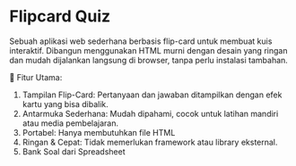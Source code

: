 # Flipcard Quiz

Sebuah aplikasi web sederhana berbasis flip-card untuk membuat kuis interaktif. Dibangun menggunakan HTML murni dengan desain yang ringan dan mudah dijalankan langsung di browser, tanpa perlu instalasi tambahan.

🚀 Fitur Utama:
1. Tampilan Flip-Card: Pertanyaan dan jawaban ditampilkan dengan efek kartu yang bisa dibalik.
2. Antarmuka Sederhana: Mudah dipahami, cocok untuk latihan mandiri atau media pembelajaran.
3. Portabel: Hanya membutuhkan file HTML
4. Ringan & Cepat: Tidak memerlukan framework atau library eksternal.
5. Bank Soal dari Spreadsheet
